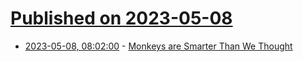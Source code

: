 # [Published on 2023-05-08](index.md)

* [2023-05-08, 08:02:00](https://soylentnews.org/article.pl?sid=23/05/07/177233&from=rss) - [Monkeys are Smarter Than We Thought](https://soylentnews.org/article.pl?sid=23/05/07/177233&from=rss)
